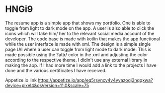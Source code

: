 # HNGi9
The resume app is a simple app that shows my portfolio. 
One is able to toggle from light to dark mode on the app.
A user is also able to click the icons which will take him/ her to the relevant social media account of the developer.
The code base is made with kotlin that makes the app functional while the user interface is made with xml. 
The design is a simple single page U/I where a user can toggle from light mode to dark mode. This is made possible
using the ?attr/ color in the xml and adjusting the color according to the respective theme. I didin't use any external library in making the app. 
If I had more time I would add a link to the projects I have done and the various certificates I have received.

Appetize.io link https://appetize.io/app/eq5rsyncv4v4yvazogj3nqqxwa?device=pixel4&osVersion=11.0&scale=75
